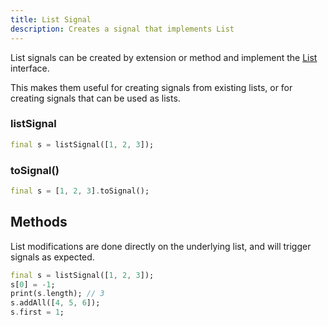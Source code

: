```yaml
---
title: List Signal
description: Creates a signal that implements List
---
```


List signals can be created by extension or method and implement the [List](https://api.dart.dev/stable/3.2.1/dart-core/List-class.html) interface.

This makes them useful for creating signals from existing lists, or for creating signals that can be used as lists.

### listSignal

```dart
final s = listSignal([1, 2, 3]);
```

### toSignal()

```dart
final s = [1, 2, 3].toSignal();
```

## Methods

List modifications are done directly on the underlying list, and will trigger signals as expected.

```dart
final s = listSignal([1, 2, 3]);
s[0] = -1;
print(s.length); // 3
s.addAll([4, 5, 6]);
s.first = 1;
```
